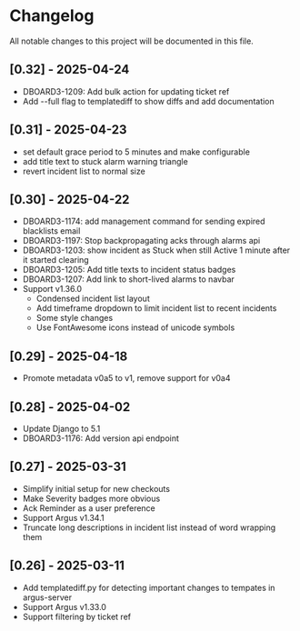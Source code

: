 # Changelog

All notable changes to this project will be documented in this file.

## [0.32] - 2025-04-24
- DBOARD3-1209: Add bulk action for updating ticket ref
- Add --full flag to templatediff to show diffs and add documentation

## [0.31] - 2025-04-23
- set default grace period to 5 minutes and make configurable
- add title text to stuck alarm warning triangle
- revert incident list to normal size

## [0.30] - 2025-04-22
- DBOARD3-1174: add management command for sending expired blacklists email
- DBOARD3-1197: Stop backpropagating acks through alarms api
- DBOARD3-1203: show incident as Stuck when still Active 1 minute after it started clearing
- DBOARD3-1205: Add title texts to incident status badges
- DBOARD3-1207: Add link to short-lived alarms to navbar
- Support v1.36.0
  - Condensed incident list layout
  - Add timeframe dropdown to limit incident list to recent incidents
  - Some style changes
  - Use FontAwesome icons instead of unicode symbols

## [0.29] - 2025-04-18
- Promote metadata v0a5 to v1, remove support for v0a4

## [0.28] - 2025-04-02
- Update Django to 5.1
- DBOARD3-1176: Add version api endpoint

## [0.27] - 2025-03-31
- Simplify initial setup for new checkouts
- Make Severity badges more obvious
- Ack Reminder as a user preference
- Support Argus v1.34.1
- Truncate long descriptions in incident list instead of word wrapping them

## [0.26] - 2025-03-11
- Add templatediff.py for detecting important changes to tempates in argus-server
- Support Argus v1.33.0
- Support filtering by ticket ref
